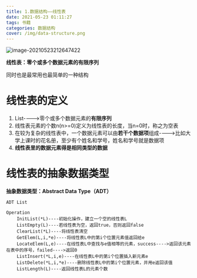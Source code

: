```yaml
---
title: 1.数据结构——线性表
date: 2021-05-23 01:11:27
tags: 书籍
categories: 数据结构
cover: /img/data-structure.png
---
```


![image-20210523212647422](/img/1-数据结构——线性表/image-20210523212647422.png)

**线性表：零个或多个数据元素的有限序列**

同时也是最常用也最简单的一种结构

# 线性表的定义

1. List---->零个或多个数据元素的**有限序列**
2. 线性表元素的个数n(n>=0)定义为线性表的长度，当n=0时，称之为空表
3. 在较为复杂的线性表中，一个数据元素可以由**若干个数据项**组成---->比如大学上课时的花名册，至少有个姓名和学号，姓名和学号就是数据项
4. **线性表里的数据元素得是相同类型的数据**

# 线性表的抽象数据类型

**抽象数据类型：Abstract Data Type（ADT）**

```text
ADT List

Operation
	InitList(*L)----初始化操作，建立一个空的线性表L
	ListEmpty(L)----若线性表为空，返回true，否则返回false
	ClearList(*L)----将线性表清空
	GetElem(L,i,*e)----将线性表L中的第i个位置元素值返回给e
	LocateElem(L,e)----在线性表L中查找与e值相等的元素，success---->返回该元素在表中的序号，failed---->返回0
	ListInsert(*L,i,e)----在线性表L中的第i个位置插入新元素e
	ListDelete(*L,i,*e)----删除线性表L中的第i个位置元素，并用e返回该值
	ListLength(L)----返回线性表L的元素个数
```

